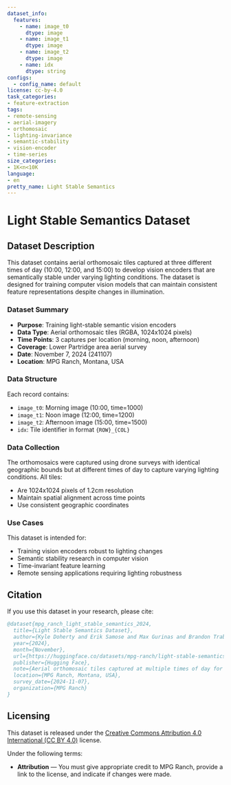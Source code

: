 ```yaml
---
dataset_info:
  features:
    - name: image_t0
      dtype: image
    - name: image_t1
      dtype: image
    - name: image_t2
      dtype: image
    - name: idx
      dtype: string
configs:
  - config_name: default
license: cc-by-4.0
task_categories:
- feature-extraction
tags:
- remote-sensing
- aerial-imagery
- orthomosaic
- lighting-invariance
- semantic-stability
- vision-encoder
- time-series
size_categories:
- 1K<n<10K
language:
- en
pretty_name: Light Stable Semantics
---
```


# Light Stable Semantics Dataset

## Dataset Description

This dataset contains aerial orthomosaic tiles captured at three different times of day (10:00, 12:00, and 15:00) to develop vision encoders that are semantically stable under varying lighting conditions. The dataset is designed for training computer vision models that can maintain consistent feature representations despite changes in illumination.

### Dataset Summary

- **Purpose**: Training light-stable semantic vision encoders
- **Data Type**: Aerial orthomosaic tiles (RGBA, 1024x1024 pixels)
- **Time Points**: 3 captures per location (morning, noon, afternoon)
- **Coverage**: Lower Partridge area aerial survey
- **Date**: November 7, 2024 (241107)
- **Location**: MPG Ranch, Montana, USA

### Data Structure

Each record contains:
- `image_t0`: Morning image (10:00, time=1000)
- `image_t1`: Noon image (12:00, time=1200)  
- `image_t2`: Afternoon image (15:00, time=1500)
- `idx`: Tile identifier in format `{ROW}_{COL}`

### Data Collection

The orthomosaics were captured using drone surveys with identical geographic bounds but at different times of day to capture varying lighting conditions. All tiles:
- Are 1024x1024 pixels of 1.2cm resolution
- Maintain spatial alignment across time points
- Use consistent geographic coordinates

### Use Cases

This dataset is intended for:
- Training vision encoders robust to lighting changes
- Semantic stability research in computer vision
- Time-invariant feature learning
- Remote sensing applications requiring lighting robustness

## Citation

If you use this dataset in your research, please cite:

```bibtex
@dataset{mpg_ranch_light_stable_semantics_2024,
  title={Light Stable Semantics Dataset},
  author={Kyle Doherty and Erik Samose and Max Gurinas and Brandon Trabucco and Ruslan Salakhutdinov},
  year={2024},
  month={November},
  url={https://huggingface.co/datasets/mpg-ranch/light-stable-semantics},
  publisher={Hugging Face},
  note={Aerial orthomosaic tiles captured at multiple times of day for light-stable semantic vision encoder training},
  location={MPG Ranch, Montana, USA},
  survey_date={2024-11-07},
  organization={MPG Ranch}
}
```

## Licensing

This dataset is released under the [Creative Commons Attribution 4.0 International (CC BY 4.0)](https://creativecommons.org/licenses/by/4.0/) license. 

Under the following terms:
- **Attribution** — You must give appropriate credit to MPG Ranch, provide a link to the license, and indicate if changes were made.